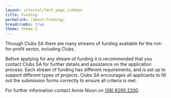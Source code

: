 ```yaml
---
layout: internal/text_page_sidebar
title: Funding
permalink: /about/funding/
breadcrumbs: true
theme: theme-2
---
```


Through Clubs SA there are many streams of funding available for the not-for-profit sector, including Clubs.

Before applying for any stream of funding it is recommended that you contact Clubs SA for further details and assistance on the application process.  Each stream of funding has different requirements, and is set up to support different types of projects.  Clubs SA encourages all applicants to fill out the submission forms correctly to ensure all criteria is met.

For further information contact Annie Nixon on [(08) 8290 2200](tel:0882902200).